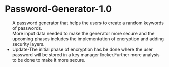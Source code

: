 # Password-Generator-1.0
<ul>
A password generator that helps the users to create a random keywords of passwords.<br>
More input data needed to make the generator more secure and the upcoming phases includes the implementation of encryption and adding security layers.
<li>Update-The initial phase of encryption has be done where the user password will be stored in a key manager locker.Further more analysis to be done to make it more secure.</li>
</ul>
